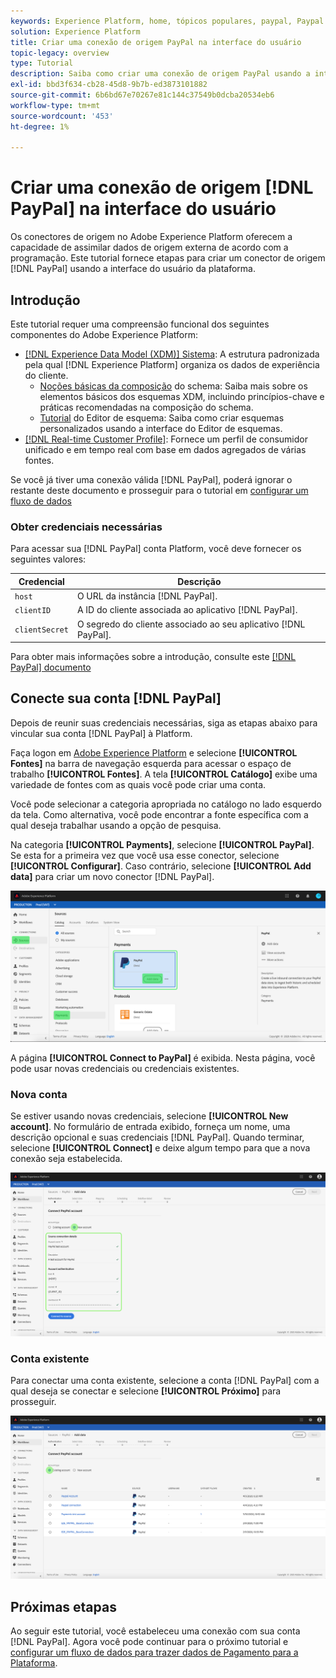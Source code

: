 ```yaml
---
keywords: Experience Platform, home, tópicos populares, paypal, Paypal
solution: Experience Platform
title: Criar uma conexão de origem PayPal na interface do usuário
topic-legacy: overview
type: Tutorial
description: Saiba como criar uma conexão de origem PayPal usando a interface do usuário do Adobe Experience Platform.
exl-id: bbd3f634-cb28-45d8-9b7b-ed3873101882
source-git-commit: 6b6bd67e70267e81c144c37549b0dcba20534eb6
workflow-type: tm+mt
source-wordcount: '453'
ht-degree: 1%

---
```


# Criar uma conexão de origem [!DNL PayPal] na interface do usuário

Os conectores de origem no Adobe Experience Platform oferecem a capacidade de assimilar dados de origem externa de acordo com a programação. Este tutorial fornece etapas para criar um conector de origem [!DNL PayPal] usando a interface do usuário da plataforma.

## Introdução

Este tutorial requer uma compreensão funcional dos seguintes componentes do Adobe Experience Platform:

* [[!DNL Experience Data Model (XDM)] Sistema](../../../../../xdm/home.md): A estrutura padronizada pela qual  [!DNL Experience Platform] organiza os dados de experiência do cliente.
   * [Noções básicas da composição](../../../../../xdm/schema/composition.md) do schema: Saiba mais sobre os elementos básicos dos esquemas XDM, incluindo princípios-chave e práticas recomendadas na composição do schema.
   * [Tutorial](../../../../../xdm/tutorials/create-schema-ui.md) do Editor de esquema: Saiba como criar esquemas personalizados usando a interface do Editor de esquemas.
* [[!DNL Real-time Customer Profile]](../../../../../profile/home.md): Fornece um perfil de consumidor unificado e em tempo real com base em dados agregados de várias fontes.

Se você já tiver uma conexão válida [!DNL PayPal], poderá ignorar o restante deste documento e prosseguir para o tutorial em [configurar um fluxo de dados](../../dataflow/payments.md)

### Obter credenciais necessárias

Para acessar sua [!DNL PayPal] conta Platform, você deve fornecer os seguintes valores:

| Credencial | Descrição |
| ---------- | ----------- |
| `host` | O URL da instância [!DNL PayPal]. |
| `clientID` | A ID do cliente associada ao aplicativo [!DNL PayPal]. |
| `clientSecret` | O segredo do cliente associado ao seu aplicativo [!DNL PayPal]. |

Para obter mais informações sobre a introdução, consulte este [[!DNL PayPal] documento](https://developer.paypal.com/docs/api/overview/#get-credentials)

## Conecte sua conta [!DNL PayPal]

Depois de reunir suas credenciais necessárias, siga as etapas abaixo para vincular sua conta [!DNL PayPal] à Platform.

Faça logon em [Adobe Experience Platform](https://platform.adobe.com) e selecione **[!UICONTROL Fontes]** na barra de navegação esquerda para acessar o espaço de trabalho **[!UICONTROL Fontes]**. A tela **[!UICONTROL Catálogo]** exibe uma variedade de fontes com as quais você pode criar uma conta.

Você pode selecionar a categoria apropriada no catálogo no lado esquerdo da tela. Como alternativa, você pode encontrar a fonte específica com a qual deseja trabalhar usando a opção de pesquisa.

Na categoria **[!UICONTROL Payments]**, selecione **[!UICONTROL PayPal]**. Se esta for a primeira vez que você usa esse conector, selecione **[!UICONTROL Configurar]**. Caso contrário, selecione **[!UICONTROL Add data]** para criar um novo conector [!DNL PayPal].

![catálogo](../../../../images/tutorials/create/paypal/catalog.png)

A página **[!UICONTROL Connect to PayPal]** é exibida. Nesta página, você pode usar novas credenciais ou credenciais existentes.

### Nova conta

Se estiver usando novas credenciais, selecione **[!UICONTROL New account]**. No formulário de entrada exibido, forneça um nome, uma descrição opcional e suas credenciais [!DNL PayPal]. Quando terminar, selecione **[!UICONTROL Connect]** e deixe algum tempo para que a nova conexão seja estabelecida.

![connect](../../../../images/tutorials/create/paypal/connect.png)

### Conta existente

Para conectar uma conta existente, selecione a conta [!DNL PayPal] com a qual deseja se conectar e selecione **[!UICONTROL Próximo]** para prosseguir.

![existente](../../../../images/tutorials/create/paypal/existing.png)

## Próximas etapas

Ao seguir este tutorial, você estabeleceu uma conexão com sua conta [!DNL PayPal]. Agora você pode continuar para o próximo tutorial e [configurar um fluxo de dados para trazer dados de Pagamento para a Plataforma](../../dataflow/payments.md).
